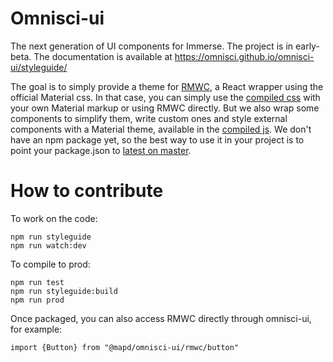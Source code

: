 # Omnisci-ui
The next generation of UI components for Immerse. The project is in early-beta. The documentation is available at https://omnisci.github.io/omnisci-ui/styleguide/

The goal is to simply provide a theme for [RMWC](https://rmwc.io/), a React wrapper using the official Material css. In that case, you can simply use the [compiled css](https://github.com/omnisci/omnisci-ui/blob/master/dist/omnisci-ui.css) with your own Material markup or using RMWC directly. But we also wrap some components to simplify them, write custom ones and style external components with a Material theme, available in the [compiled js](https://github.com/omnisci/omnisci-ui/blob/master/dist/omnisci-ui.js). We don't have an npm package yet, so the best way to use it in your project is to point your package.json to [latest on master](git@github.com:omnisci/omnisci-ui.git).

# How to contribute
To work on the code:  
```
npm run styleguide
npm run watch:dev
```

To compile to prod:  
```
npm run test
npm run styleguide:build
npm run prod
```

Once packaged, you can also access RMWC directly through omnisci-ui, for example:  
```
import {Button} from "@mapd/omnisci-ui/rmwc/button"
```
